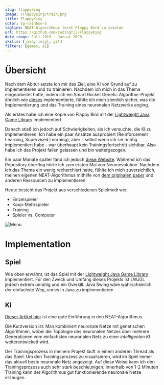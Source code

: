 ```yaml
---
slug: flappyking
image: /FlappyKing/train.png
title: FlappyKing
color: bg-rainbow-5
tagline: NEAT Algorithmus lernt Flappy Bird zu spielen
url: https://github.com/CodingTil/FlappyKing
date_range: Juli 2019 - Januar 2020
skills: [java, lwjgl, git]
filters: [games, ai]
---
```

# Übersicht
Nach dem Abitur setzte ich mir das Ziel, eine KI von Grund auf zu implementieren und zu trainieren. Nachdem ich mich in das Thema eingearbeitet hatte, indem ich ein Smart Rocket Genetic Algorithm-Projekt ähnlich wie [dieses](https://thecodingtrain.com/CodingChallenges/029-smartrockets.html) implementierte, fühlte ich mich ziemlich sicher, was die Implementierung und das Training eines neuronalen Netzwerks anging.

Als erstes habe ich eine Kopie von Flappy Bird mit der [Lightweight Java Game Library](https://www.lwjgl.org/) implementiert.
<ImageFlappyKingTrain></ImageFlappyKingTrain>

Danach stieß ich jedoch auf Schwierigkeiten, als ich versuchte, die KI zu implementieren. Ich habe ein paar Ansätze ausprobiert (Reinforcement Learning, Supervised Learning), aber - selbst wenn ich sie richtig implementiert habe - war überhaupt kein Trainingsfortschritt sichtbar. Also habe ich das Projekt fallen gelassen und bin weitergezogen.

Ein paar Monate später fand ich jedoch [diese Website](https://xviniette.github.io/FlappyLearning/). Während ich das Repository überflog hörte ich zum ersten Mal von Neuroevolution. Nachdem ich das Thema ein wenig recherchiert hatte, fühlte ich mich zuversichtlich, meinen eigenen NEAT-Algorithmus mithilfe von [dem originalen paper](http://nn.cs.utexas.edu/downloads/papers/stanley.ec02.pdf) und anderen Ressourcen zu implementieren.

Heute besteht das Projekt aus verschiedenen Spielmodi wie:
- Einzelspieler
- Koop-Mehrspieler
- Training
- Spieler vs. Computer
<ImageFlappyKingMenu></ImageFlappyKingMenu>

![Menu](~/assets/images/FlappyKing/menu.png)

# Implementation

## Spiel
Wie oben erwähnt, ist das Spiel mit der [Lightweight Java Game Library](https://www.lwjgl.org/) implementiert.
Für den Zweck und Umfang dieses Projekts ist LWJGL jedoch extrem unnötig und ein Overkill. Java Swing wäre wahrscheinlich der einfachste Weg, um es in Java zu implementieren.

## KI
[Dieser Artikel hier](https://towardsdatascience.com/neat-an-awesome-approach-to-neuroevolution-3eca5cc7930f) ist eine gute Einführung in den NEAT-Algorithmus.

Die Kurzversion ist: Man kombiniert neuronale Netze mit genetischen Algorithmen, wobei die Topologie des neuronalen Netzes über mehrere Generationen vom einfachsten neuronalen Netz zu einer *intelligenten KI* weiterentwickelt wird.

Der Trainingsprozess in meinem Projekt läuft in einem anderen Thread als das Spiel. Um den Trainingsprozess zu visualisieren, wird im Spiel immer das aktuell beste neuronale Netz angezeigt. Auf diese Weise kann ich den Trainingsprozess auch sehr stark beschleunigen. Innerhalb von 1-2 Minuten Training kann der Algorithmus gut funktionierende neuronale Netze erzeugen.